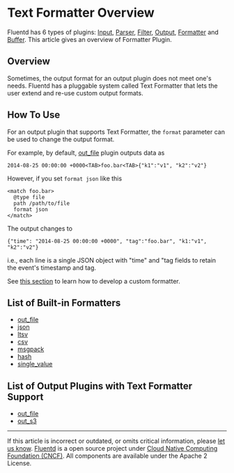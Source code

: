 # Text Formatter Overview

Fluentd has 6 types of plugins: [Input](/plugins/input/README.md),
[Parser](/plugins/parser/README.md), [Filter](/plugins/filter/README.md),
[Output](/plugins/output/README.md), [Formatter](/plugins/formatter/README.md)
and [Buffer](/plugins/buffer/README.md). This article gives an overview of
Formatter Plugin.


## Overview

Sometimes, the output format for an output plugin does not meet one's
needs. Fluentd has a pluggable system called Text Formatter that lets
the user extend and re-use custom output formats.

## How To Use

For an output plugin that supports Text Formatter, the `format`
parameter can be used to change the output format.

For example, by default, [out\_file](/plugins/output/out_file.md) plugin outputs data as

``` {.CodeRay}
2014-08-25 00:00:00 +0000<TAB>foo.bar<TAB>{"k1":"v1", "k2":"v2"}
```

However, if you set `format json` like this

``` {.CodeRay}
<match foo.bar>
  @type file
  path /path/to/file
  format json
</match>
```

The output changes to

``` {.CodeRay}
{"time": "2014-08-25 00:00:00 +0000", "tag":"foo.bar", "k1:"v1", "k2":"v2"}
```

i.e., each line is a single JSON object with "time" and "tag fields to
retain the event's timestamp and tag.

See [this section](/developer/plugin-development.md/#text-formatter-plugins) to learn
how to develop a custom formatter.

## List of Built-in Formatters

-   [out\_file](/plugins/formatter/formatter_out_file.md)
-   [json](/plugins/formatter/formatter_json.md)
-   [ltsv](/plugins/formatter/formatter_ltsv.md)
-   [csv](/plugins/formatter/formatter_csv.md)
-   [msgpack](/plugins/formatter/formatter_msgpack.md)
-   [hash](/plugins/formatter/formatter_hash.md)
-   [single\_value](/plugins/formatter/formatter_single_value.md)

## List of Output Plugins with Text Formatter Support

-   [out\_file](/plugins/output/out_file.md)
-   [out\_s3](/plugins/output/out_s3.md)


------------------------------------------------------------------------

If this article is incorrect or outdated, or omits critical information, please [let us know](https://github.com/fluent/fluentd-docs/issues?state=open).
[Fluentd](http://www.fluentd.org/) is a open source project under [Cloud Native Computing Foundation (CNCF)](https://cncf.io/). All components are available under the Apache 2 License.
